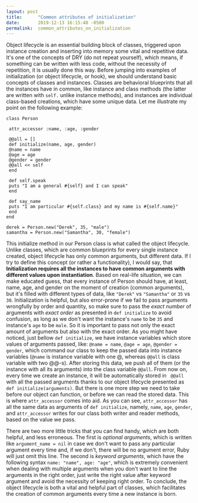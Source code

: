 ```yaml
---
layout: post
title:      "Common attributes of initialization"
date:       2019-12-13 16:15:48 -0500
permalink:  common_attributes_on_initialization
---
```



Object lifecycle is an essential building block of classes, triggered upon instance creation and inserting into memory some vital and repetitive data. It's one of the concepts of DRY (do not repeat yourself), which means, if something can be written with less code, without the necessity of repetition, it is usually done this way. Before jumping into examples of initialization (or object lifecycle, or hook), we should understand basic concepts of classes and instances. Classes are behavioral blueprints that all the instances have in common, like instance and class methods (the latter are written with `self.` unlike instance methods), and instances are individual class-based creations, which have some unique data. Let me illustrate my point on the following example:

```
class Person

 attr_accessor :name, :age, :gender

 @@all = []
 def initialize(name, age, gender)
 @name = name
 @age = age
 @gender = gender
 @@all << self
 end
 
 def self.speak
 puts "I am a general #{self} and I can speak"
 end
 
 def say_name
 puts "I am particular #{self.class} and my name is #{self.name}"
 end
end

derek = Person.new("Derek", 35, "male")
samantha = Person.new("Samantha", 30, "female")
```

This initialize method in our Person class is what called the object lifecycle. Unlike classes, which are common blueprints for every single instance created, object lifecycle has only common arguments, but different data. If I try to define this concept (or rather a functionality), I would say, that **Initialization requires all the instances to have common arguments with different values upon instantiation**. Based on real-life situation, we can make educated guess, that every instance of Person should have, at least, name, age, and gender on the moment of creation (common arguments), but it's filled with different types of data, like `"Derek"` vs `"Samantha"` or `35` vs `30`. Initialization is helpful, but also error-prone if we fail to pass arguments wrongfully by order and quantity, so make sure to pass the *exact number* of arguments with *exact order* as presented in `def initialize` to avoid confusion, as long as we don't want the instance's `name` to be `35` and instance's `age` to be `male`. So it is important to pass not only the exact amount of arguments but also with the exact order. 
As you might have noticed, just bellow `def initialize`, we have instance variables which store values of arguments passed, like:
`@name = name`, `@age = age`, `@gender = gender`, which command our class to keep the passed data into instance variables (`@name` is instance variable with one @, whereas `@@all` is class variable with two @@-s). After storing this data, we push all of them (or the instance with all its arguments) into the class variable `@@all`. From now on, every time we create an instance, it will be automatically stored in ` @@all` with all the passed arguments thanks to our object lifecycle presented as `def initialize(arguments)`. 
But there is one more step we need to take before our object can function, or before we can read the stored data. This is where `attr_accessor` comes into aid. As you can see, `attr_accessor` has all the same data as arguments of `def initialize`, namely, `name`, `age`, `gender`, and `attr_accessor` writes for our class both writer and reader methods, based on the value we pass.

There are two more little tricks that you can find handy, which are both helpful, and less erroneous. The first is *optional arguments*, which is written like `argument_name = nil` in case we don't want to pass any particular argument every time and, if we don't, there will be no argument error, Ruby will just omit this line. The second is *keyword arguments*, which have the following syntax `name: "name", age: "age"`, which is extremely convenient when dealing with multiple arguments when you don't want to line the arguments in the right order, just write the right value after keyword argument and avoid the necessity of keeping right order.
To conclude, the object lifecycle is both a vital and helpful part of classes, which facilitates the creation of common arguments every time a new instance is born.
